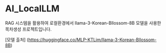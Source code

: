 # AI_LocalLLM

RAG 시스템을 활용하여 로컬환경에서 llama-3-Korean-Bllossom-8B 모델을 사용한 목차생성 프로젝트입니다.

[모델 출처] (https://huggingface.co/MLP-KTLim/llama-3-Korean-Bllossom-8B)
